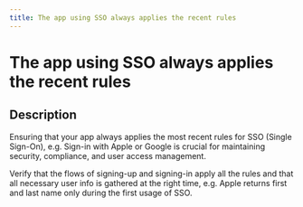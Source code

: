 ```yaml
---
title: The app using SSO always applies the recent rules
---
```

# The app using SSO always applies the recent rules

## Description

Ensuring that your app always applies the most recent rules for SSO (Single Sign-On), e.g. Sign-in with Apple or Google is crucial for maintaining security, compliance, and user access management.

Verify that the flows of signing-up and signing-in apply all the rules and that all necessary user info is gathered at the right time, e.g. Apple returns first and last name only during the first usage of SSO.
